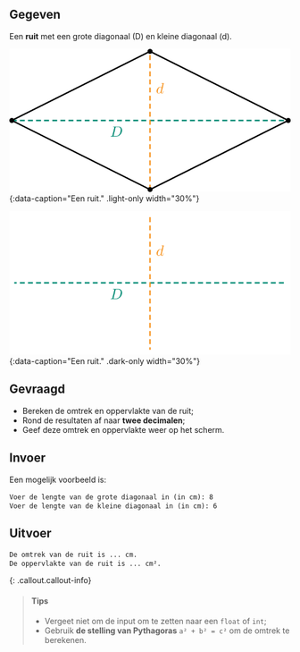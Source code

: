 ## Gegeven

Een **ruit** met een grote diagonaal (D) en kleine diagonaal (d).

![Een ruit.](media/rhombus.png "Een ruit."){:data-caption="Een ruit." .light-only width="30%"}

![Een ruit.](media/rhombus_dark.png "Een ruit."){:data-caption="Een ruit." .dark-only width="30%"}


## Gevraagd

- Bereken de omtrek en oppervlakte van de ruit;
- Rond de resultaten af naar **twee decimalen**; 
- Geef deze omtrek en oppervlakte weer op het scherm.

## Invoer
Een mogelijk voorbeeld is:
```
Voer de lengte van de grote diagonaal in (in cm): 8
Voer de lengte van de kleine diagonaal in (in cm): 6
```

## Uitvoer
```
De omtrek van de ruit is ... cm.
De oppervlakte van de ruit is ... cm².
```

{: .callout.callout-info}
>#### Tips
> - Vergeet niet om de input om te zetten naar een `float` of `int`;
> - Gebruik **de stelling van Pythagoras** `a² + b² = c²` om de omtrek te berekenen.
